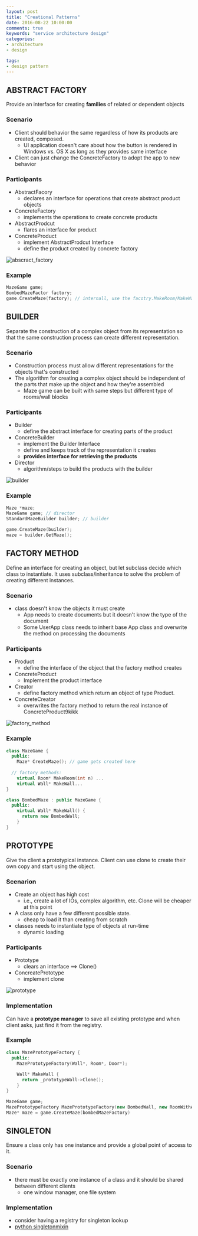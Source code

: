 ```yaml
---
layout: post
title: "Creational Patterns"
date: 2016-08-22 10:00:00
comments: true
keywords: "service architecture design"
categories:
- architecture
- design

tags:
- design pattern 
---
```


## ABSTRACT FACTORY

Provide an interface for creating **families** of related or dependent objects

### Scenario

- Client should behavior the same regardless of how its products are created, composed.
  - UI application doesn't care about how the button is rendered in Windows vs. OS X as long as they provides same interface
- Client can just change the ConcreteFactory to adopt the app to new behavior


### Participants

- AbstractFacory
  - declares an interface for operations that create abstract product objects
- ConcreteFactory
  - implements the operations to create concrete products
- AbstractProdcut
  - flares an interface for product
- ConcreteProduct
  - implement AbstractProdcut Interface
  - define the product created by concrete factory

![abscract_factory](/assets/images/abstract_factory.jpg)


### Example

```cpp
MazeGame game;
BombedMazeFactor factory;
game.CreateMaze(factory); // internall, use the facotry.MakeRoom/MakeWall, etc to create the game
```



## BUILDER

Separate the construction of a complex object from its representation so that the same construction process can create different representation.

### Scenario

- Construction process must allow different representations for the objects that's constructed
- The algorithm for creating a complex object should be independent of the parts that make up the object and how they're assembled
  - Maze game can be built with same steps but different type of rooms/wall blocks

### Participants

- Builder
  - define the abstract interface for creating parts of the product
- ConcreteBuilder
  - implement the Builder Interface
  - define and keeps track of the representation it creates
  - **provides interface for retrieving the products**
- Director
  - algorithm/steps to build the products with the builder

![builder](/assets/images/builder.jpg)

### Example

```cpp
Maze *maze;
MazeGame game; // director
StandardMazeBuilder builder; // builder

game.CreateMaze(builder);
maze = builder.GetMaze();
```



## FACTORY METHOD

Define an interface for creating an object, but let subclass decide which class to instantiate. It uses subclass/inheritance to solve the problem of creating different instances.

### Scenario

- class doesn't know the objects it must create
  - App needs to create documents but it doesn't know the type of the document
  - Some UserApp class needs to inherit base App class and overwrite the method on processing the documents

### Participants

- Product
  - define the interface of the object that the factory method creates
- ConcreteProduct
  - Implement the product interface
- Creator
  - define factory method which return an object of type Product.
- ConcreteCreator
  - overwrites the factory method to return the real instance of ConcreteProduct9kikk

![factory_method](/assets/images/factory_method.jpg)

### Example

```cpp
class MazeGame {
  public:
  	Maze* CreateMaze(); // game gets created here
  
  // factory methods:
  	virtual Room* MakeRoom(int n) ...
    virtual Wall* MakeWall...
}

class BombedMaze : public MazeGame {
  public:
  	virtual Wall* MakeWall() {
      return new BombedWall;
  	}
}
```



## PROTOTYPE

Give the client a prototypical instance. Client can use clone to create their own copy and start using the object.

### Scenarion

- Create an object has high cost
  - i.e., create a lot of IOs, complex algorithm, etc. Clone will be cheaper at this point
- A class only have a few different possible state. 
  - cheap to load it than creating from scratch
- classes needs to instantiate type of objects at run-time
  - dynamic loading

### Participants

- Prototype
  - clears an interface ==> Clone()
- ConcreatePrototype
  - implement clone

![prototype](/assets/images/prototype.jpg)

### Implementation

Can have a **prototype manager** to save all existing prototype and when client asks, just find it from the registry.

### Example

```cpp
class MazePrototypeFactory {
  public:
  	MazePrototypeFactory(Wall*, Room*, Door*);
  
  	Wall* MakeWall {
      return _prototypeWall->Clone();
  	}
}

MazeGame game;
MazePrototypeFactory MazePrototypeFactory(new BombedWall, new RoomWithABomb, new Door);
Maze* maze = game.CreateMaze(bombedMazeFactory)
```



## SINGLETON

Ensure a class only has one instance and provide a global point of access to it.

### Scenario

- there must be exactly one instance of a class and it should be shared between different clients
  - one window manager, one file system

### Implementation

- consider having a registry for singleton lookup
- [python singletonmixin](https://github.com/ning-yang/stock_tracer/blob/master/common/singletonmixin.py)
